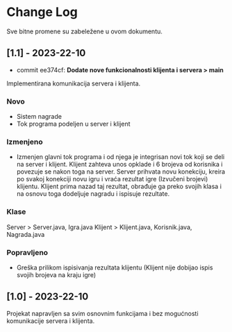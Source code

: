 
# Change Log
Sve bitne promene su zabeležene u ovom dokumentu. 
 
## [1.1] - 2023-22-10
  * commit ee374cf: **Dodate nove funkcionalnosti klijenta i servera > main**

Implementirana komunikacija servera i klijenta. 

### Novo

- Sistem nagrade
- Tok programa podeljen u server i klijent
 
### Izmenjeno

- Izmenjen glavni tok programa i od njega je integrisan novi tok koji se deli na server i klijent. Klijent zahteva unos opklade i 6 brojeva od korisnika i povezuje se nakon toga na server. Server prihvata novu konekciju, kreira po svakoj konekciji novu igru i vraća rezultat igre (Izvučeni brojevi) klijentu. Klijent prima nazad taj rezultat, obrađuje ga preko svojih klasa i na osnovu toga dodeljuje nagradu i ispisuje rezultate.

### Klase
Server >  Server.java, Igra.java 
Klijent > Klijent.java, Korisnik.java, Nagrada.java

 
### Popravljeno
 
- Greška prilikom ispisivanja rezultata klijentu (Klijent nije dobijao ispis svojih brojeva na kraju igre)
 

## [1.0] - 2023-22-10
  
Projekat napravljen sa svim osnovnim funkcijama i bez mogućnosti komunikacije servera i klijenta. 
